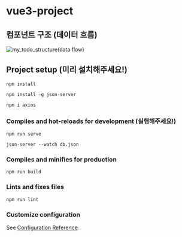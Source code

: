 # vue3-project

## 컴포넌트 구조 (데이터 흐름)
![my_todo_structure(data flow)](https://github.com/2Heeae/vue3-project/assets/101415696/5d94f213-0cf3-475a-b1fe-1338d8caf2ab)

## Project setup (미리 설치해주세요!)
```
npm install
```
```
npm install -g json-server
```
```
npm i axios
```

### Compiles and hot-reloads for development (실행해주세요!)
```
npm run serve
```
```
json-server --watch db.json
```

### Compiles and minifies for production
```
npm run build
```


### Lints and fixes files
```
npm run lint
```

### Customize configuration
See [Configuration Reference](https://cli.vuejs.org/config/).

